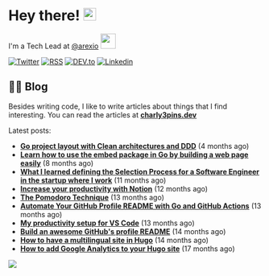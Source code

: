 
# Hey there! <img src="https://media.giphy.com/media/hvRJCLFzcasrR4ia7z/giphy.gif" width="25px">

I'm a Tech Lead at <a href="https://github.com/arexio">@arexio</a> <img src="https://media.giphy.com/media/WUlplcMpOCEmTGBtBW/giphy.gif" width="30">

[![Twitter](https://img.shields.io/badge/Twitter-1DA1F2?style=for-the-badge&logo=twitter&logoColor=white)](https://twitter.com/intent/follow?screen_name=charly3pins)
[![RSS](https://img.shields.io/badge/RSS-FFA500?style=for-the-badge&logo=rss&logoColor=white)](https://charly3pins.dev)
[![DEV.to](https://img.shields.io/badge/dev.to-0A0A0A?style=for-the-badge&logo=dev.to&logoColor=white)](https://dev.to/charly3pins)
[![Linkedin](https://img.shields.io/badge/LinkedIn-0077B5?style=for-the-badge&logo=linkedin&logoColor=white)](https://www.linkedin.com/in/carlesfuste/)

## 👨‍💻 Blog

Besides writing code, I like to write articles about things that I find interesting. You can read the articles at **[charly3pins.dev](https://charly3pins.dev)**

Latest posts:
- **[Go project layout with Clean architectures and DDD](https://charly3pins.dev/blog/go-project-layout-with-clean-architecures-and-ddd/)** (4 months ago)
- **[Learn how to use the embed package in Go by building a web page easily](https://charly3pins.dev/blog/learn-how-to-use-the-embed-package-in-go-by-building-a-web-page-easily/)** (8 months ago)
- **[What I learned defining the Selection Process for a Software Engineer in the startup where I work](https://charly3pins.dev/blog/what-i-learned-defining-the-selection-process-for-a-software-engineer-in-the-startup-where-i-work/)** (11 months ago)
- **[Increase your productivity with Notion](https://charly3pins.dev/blog/increase-your-productivity-with-notion/)** (12 months ago)
- **[The Pomodoro Technique](https://charly3pins.dev/blog/the-pomodoro-technique/)** (13 months ago)
- **[Automate Your GitHub Profile README with Go and GitHub Actions](https://charly3pins.dev/blog/automate-your-github-profile-readme-with-go-and-github-actions/)** (13 months ago)
- **[My productivity setup for VS Code](https://charly3pins.dev/blog/my-productivity-setup-for-vs-code/)** (13 months ago)
- **[Build an awesome GitHub's profile README](https://charly3pins.dev/blog/build-an-awesome-github-profile-readme/)** (14 months ago)
- **[How to have a multilingual site in Hugo](https://charly3pins.dev/blog/how-to-have-a-multilingual-site-in-hugo/)** (14 months ago)
- **[How to add Google Analytics to your Hugo site](https://charly3pins.dev/blog/how-to-add-google-analytics-to-your-hugo-site/)** (17 months ago)


![](https://media.giphy.com/media/OPYnG3Xf8zLag/giphy.gif)